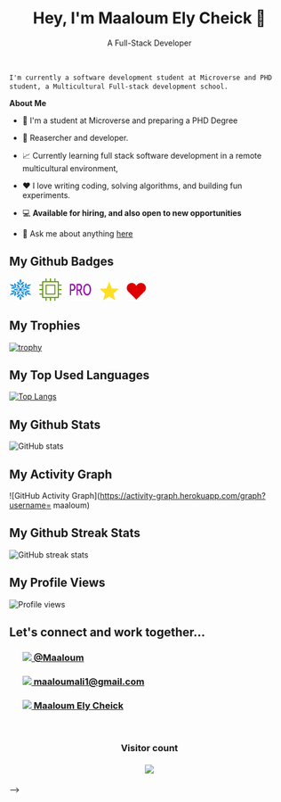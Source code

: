 <h1 align="center"> Hey, I'm Maaloum Ely Cheick 👋</h1>
<p align="center">A Full-Stack Developer</p>

<br />

    I'm currently a software development student at Microverse and PHD student, a Multicultural Full-stack development school. 

**About Me**

- 🤠  I'm a student  at Microverse and preparing a PHD Degree

- 💼 Reasercher and developer.

- 📈 Currently learning full stack software development in a remote multicultural environment, 

- ❤️ I love writing coding, solving algorithms, and building fun experiments.

- 💻 **Available for hiring, and also open to new opportunities**

- 💬 Ask me about anything [here](https://www.linkedin.com/in/ely-cheikh-maaloum-075a79135/)



## My Github Badges
<a href='https://archiveprogram.github.com/'><img src='https://raw.githubusercontent.com/acervenky/animated-github-badges/master/assets/acbadge.gif' width='40' height='40'></a> <a href='https://docs.github.com/en/developers'><img src='https://raw.githubusercontent.com/acervenky/animated-github-badges/master/assets/devbadge.gif' width='40' height='40'></a> <a href='https://github.com/pricing'><img src='https://raw.githubusercontent.com/acervenky/animated-github-badges/master/assets/pro.gif' width='40' height='40'></a> <a href='https://stars.github.com/'><img src='https://raw.githubusercontent.com/acervenky/animated-github-badges/master/assets/starbadge.gif' width='35' height='35'></a> <a href='https://docs.github.com/en/github/supporting-the-open-source-community-with-github-sponsors'><img src='https://raw.githubusercontent.com/acervenky/animated-github-badges/master/assets/sponsorbadge.gif' width='35' height='35'></a> 

## My Trophies
[![trophy](https://github-profile-trophy.vercel.app/?username=maaloum)](https://github.com/ryo-ma/github-profile-trophy)

## My Top Used Languages
[![Top Langs](https://github-readme-stats.vercel.app/api/top-langs/?username=maaloum)](https://github.com/anuraghazra/github-readme-stats)

## My Github Stats
![GitHub stats](https://github-readme-stats.vercel.app/api?username=maaloum-X&show_icons=true)  

## My Activity Graph
![GitHub Activity Graph](https://activity-graph.herokuapp.com/graph?username= maaloum)  

## My Github Streak Stats
![GitHub streak stats](https://github-readme-streak-stats.herokuapp.com/?user=maaloum)  

## My Profile Views
![Profile views](https://gpvc.arturio.dev/maaloum) 

<h2>Let's connect and work together...</h2>
<ul>
<h3><a href="https://www.linkedin.com/in/ely-cheikh-maaloum-075a79135/" target="_blank"><img src="https://user-images.githubusercontent.com/79658534/150798648-38f1ed89-848c-4e24-9395-c748b2adeff7.png" width="17px">  @Maaloum </a></h3> 
<h3><a href="maaloumali1@gmail.com"><img src="https://user-images.githubusercontent.com/79658534/155697385-9f83bc34-bd2a-4338-9394-c83ee8be9896.png" width="16px">   maaloumali1@gmail.com</a></h3>
<h3><a href="https://www.linkedin.com/in/ely-cheikh-maaloum-075a79135/"><img src="https://user-images.githubusercontent.com/79658534/155697061-56d45708-ad01-4ffc-9697-570007606fd3.png" width="18px"> Maaloum Ely Cheick </a></h3>
  
<!-- [![github-readme-twitter](https://github-readme-twitter.gazf.vercel.app/api?id=Stanmega89)](https://www.linkedin.com/in/ely-cheikh-maaloum-075a79135/) -->
</ul>
<br>
<h3 align="center"> 
  Visitor count<br><br>
  <img src="https://profile-counter.glitch.me/promzzykoncepts/count.svg" />
</h3>


-->
